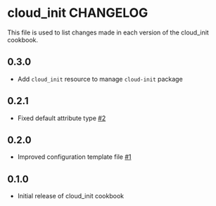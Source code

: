 cloud_init CHANGELOG
====================

This file is used to list changes made in each version of the cloud_init cookbook.

0.3.0
-----
- Add `cloud_init` resource to manage `cloud-init` package

0.2.1
-----
- Fixed default attribute type [#2](https://github.com/Numergy/cloud-init-cookbook/issues/2)

0.2.0
-----
- Improved configuration template file [#1](https://github.com/Numergy/cloud-init-cookbook/pull/1)

0.1.0
-----
- Initial release of cloud_init cookbook
